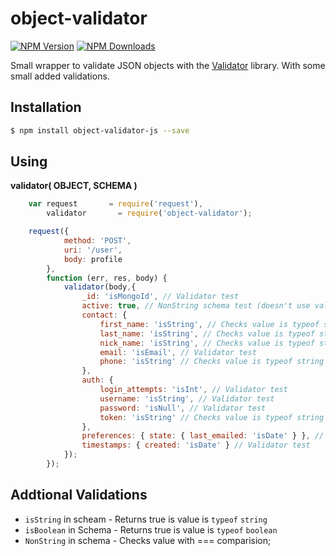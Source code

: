 # object-validator

  [![NPM Version][npm-image]][npm-url]
  [![NPM Downloads][downloads-image]][downloads-url]

Small wrapper to validate JSON objects with the [Validator](https://github.com/chriso/validator.js) library. With some small added validations.

## Installation

```bash
$ npm install object-validator-js --save
```
## Using

**validator( OBJECT, SCHEMA )**

```javascript
    var request       = require('request'),
    	validator       = require('object-validator');

    request({
            method: 'POST',
            uri: '/user',
            body: profile
        },
        function (err, res, body) {
            validator(body,{
                _id: 'isMongoId', // Validator test
                active: true, // NonString schema test (doesn't use validtor)
                contact: {
                    first_name: 'isString', // Checks value is typeof string
                    last_name: 'isString', // Checks value is typeof string
                    nick_name: 'isString', // Checks value is typeof string
                    email: 'isEmail', // Validator test
                    phone: 'isString' // Checks value is typeof string
                },
                auth: {
                    login_attempts: 'isInt', // Validator test
                    username: 'isString', // Validator test
                    password: 'isNull', // Validator test
                    token: 'isString' // Checks value is typeof string
                },
                preferences: { state: { last_emailed: 'isDate' } }, // Validator test
                timestamps: { created: 'isDate' } // Validator test
            });
        });
```

## Addtional Validations

* `isString` in scheam - Returns true is value is `typeof` `string`
* `isBoolean` in Schema - Returns true is value is `typeof` `boolean`
* `NonString` in schema - Checks value with === comparision;

[npm-image]: https://img.shields.io/npm/v/object-validator-js.svg?style=flat
[npm-url]: https://npmjs.org/package/object-validator-js
[downloads-image]: https://img.shields.io/npm/dm/object-validator.svg?style=flat
[downloads-url]: https://npmjs.org/package/object-validator-js
[travis-image]: https://img.shields.io/travis/strongloop/object-validator-js.svg?style=flat
[travis-url]: https://travis-ci.org/strongloop/object-validator-js
[coveralls-image]: https://img.shields.io/coveralls/strongloop/object-validator-js.svg?style=flat
[coveralls-url]: https://coveralls.io/r/strongloop/object-validator-js?branch=master
